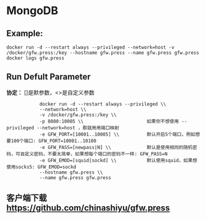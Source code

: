 MongoDB
===

## Example:

    docker run -d --restart always --privileged --network=host -v /docker/gfw.press:/key --hostname gfw.press --name gfw.press gfw.press
    docker logs gfw.press

## Run Defult Parameter
**协定：** []是默参数，<>是自定义参数

				docker run -d --restart always --privileged \\
				--network=host \\
				-v /docker/gfw.press:/key \\
				-p 8080:10005 \\                       如果你不想使用 --privileged --network=host ，那就用用端口映射
				-e GFW_PORT=[10001..10005] \\          默认开启5个端口，例如想要100个端口: GFW_PORT=10001..10100
				-e GFW_PASS=[newpass|N] \\             默认是使用相同的随机密码，可自定义密码，不要太简单，如果想每个端口的密码不一样: GFW_PASS=N
				-e GFW_EMOD=[squid|sockd] \\           默认使用squid，如果想使用socks5: GFW_EMOD=sockd
				--hostname gfw.press \\
				--name gfw.press gfw.press

## 客户端下载 https://github.com/chinashiyu/gfw.press
